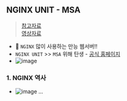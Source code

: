 ## NGINX UNIT - MSA
> [참고자료](https://cheuora.github.io/2022/02/11/ngixunit/) <BR>
> [영상자료](https://www.youtube.com/watch?v=EL6u48dQNlg)
- 🤠 `NGINX` 많이 사용하는 만능 웹서버!!
- `NGINX UNIT` >> `MSA` 위해 탄생 - [공식 홈페이지](https://www.nginx.com/products/nginx-unit/)
- ![image](https://user-images.githubusercontent.com/61215550/205206386-ebc3551b-83b2-4094-be1d-7c2c30755206.png)

### 1. NGINX 역사
- ![image](https://user-images.githubusercontent.com/61215550/205206822-6d5fc58d-fbfb-4b43-baec-2fccb4443b14.png)
  ...
